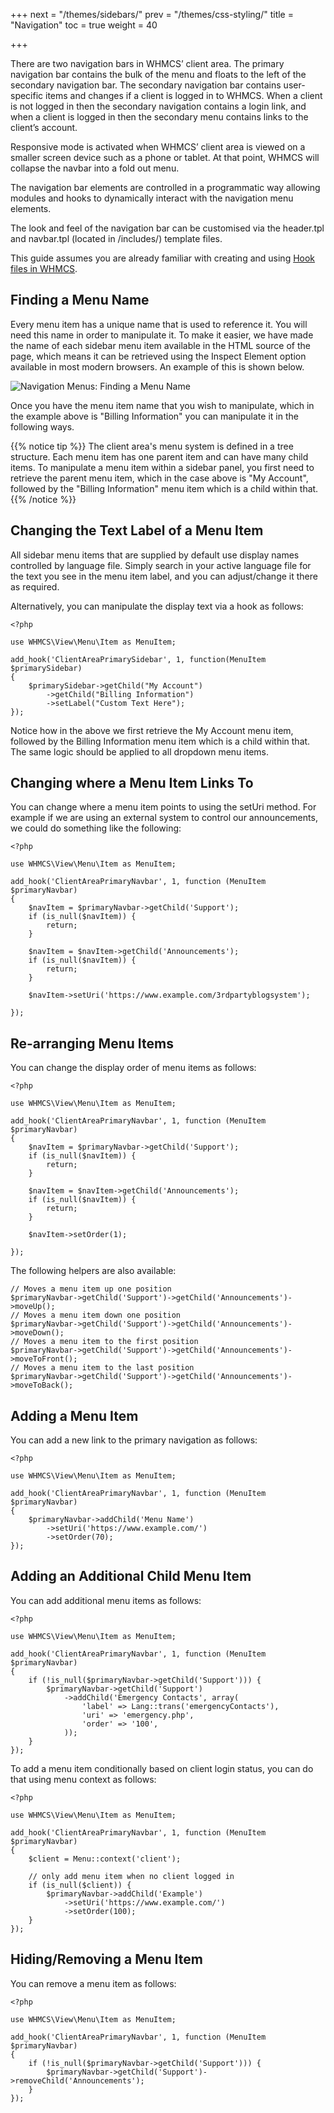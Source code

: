 +++
next = "/themes/sidebars/"
prev = "/themes/css-styling/"
title = "Navigation"
toc = true
weight = 40

+++

There are two navigation bars in WHMCS’ client area. The primary navigation bar contains the bulk of the menu and floats to the left of the secondary navigation bar. The secondary navigation bar contains user-specific items and changes if a client is logged in to WHMCS. When a client is not logged in then the secondary navigation contains a login link, and when a client is logged in then the secondary menu contains links to the client’s account.

Responsive mode is activated when WHMCS’ client area is viewed on a smaller screen device such as a phone or tablet. At that point, WHMCS will collapse the navbar into a fold out menu.

The navigation bar elements are controlled in a programmatic way allowing modules and hooks to dynamically interact with the navigation menu elements.

The look and feel of the navigation bar can be customised via the header.tpl and navbar.tpl (located in /includes/) template files.

This guide assumes you are already familiar with creating and using [Hook files in WHMCS](/hooks/).

## Finding a Menu Name

Every menu item has a unique name that is used to reference it. You will need this name in order to manipulate it. To make it easier, we have made the name of each sidebar menu item available in the HTML source of the page, which means it can be retrieved using the Inspect Element option available in most modern browsers. An example of this is shown below.

![Navigation Menus: Finding a Menu Name](menus-find-name.png)

Once you have the menu item name that you wish to manipulate, which in the example above is "Billing Information" you can manipulate it in the following ways.

{{% notice tip %}}
The client area's menu system is defined in a tree structure. Each menu item has one parent item and can have many child items. To manipulate a menu item within a sidebar panel, you first need to retrieve the parent menu item, which in the case above is "My Account", followed by the "Billing Information" menu item which is a child within that.
{{% /notice %}}

## Changing the Text Label of a Menu Item

All sidebar menu items that are supplied by default use display names controlled by language file. Simply search in your active language file for the text you see in the menu item label, and you can adjust/change it there as required.

Alternatively, you can manipulate the display text via a hook as follows:

```
<?php

use WHMCS\View\Menu\Item as MenuItem;

add_hook('ClientAreaPrimarySidebar', 1, function(MenuItem $primarySidebar)
{
    $primarySidebar->getChild("My Account")
        ->getChild("Billing Information")
        ->setLabel("Custom Text Here");
});
```

Notice how in the above we first retrieve the My Account menu item, followed by the Billing Information menu item which is a child within that. The same logic should be applied to all dropdown menu items.

## Changing where a Menu Item Links To

You can change where a menu item points to using the setUri method. For example if we are using an external system to control our announcements, we could do something like the following:

```
<?php

use WHMCS\View\Menu\Item as MenuItem;

add_hook('ClientAreaPrimaryNavbar', 1, function (MenuItem $primaryNavbar)
{
    $navItem = $primaryNavbar->getChild('Support');
    if (is_null($navItem)) {
        return;
    }

    $navItem = $navItem->getChild('Announcements');
    if (is_null($navItem)) {
        return;
    }

    $navItem->setUri('https://www.example.com/3rdpartyblogsystem');

});
```

## Re-arranging Menu Items

You can change the display order of menu items as follows:

```
<?php

use WHMCS\View\Menu\Item as MenuItem;

add_hook('ClientAreaPrimaryNavbar', 1, function (MenuItem $primaryNavbar)
{
    $navItem = $primaryNavbar->getChild('Support');
    if (is_null($navItem)) {
        return;
    }

    $navItem = $navItem->getChild('Announcements');
    if (is_null($navItem)) {
        return;
    }

    $navItem->setOrder(1);

});
```

The following helpers are also available:

```
// Moves a menu item up one position
$primaryNavbar->getChild('Support')->getChild('Announcements')->moveUp();
// Moves a menu item down one position
$primaryNavbar->getChild('Support')->getChild('Announcements')->moveDown();
// Moves a menu item to the first position
$primaryNavbar->getChild('Support')->getChild('Announcements')->moveToFront();
// Moves a menu item to the last position
$primaryNavbar->getChild('Support')->getChild('Announcements')->moveToBack();
```

## Adding a Menu Item

You can add a new link to the primary navigation as follows:

```
<?php

use WHMCS\View\Menu\Item as MenuItem;

add_hook('ClientAreaPrimaryNavbar', 1, function (MenuItem $primaryNavbar)
{
    $primaryNavbar->addChild('Menu Name')
        ->setUri('https://www.example.com/')
        ->setOrder(70);
});
```

## Adding an Additional Child Menu Item

You can add additional menu items as follows:

```
<?php

use WHMCS\View\Menu\Item as MenuItem;

add_hook('ClientAreaPrimaryNavbar', 1, function (MenuItem $primaryNavbar)
{
    if (!is_null($primaryNavbar->getChild('Support'))) {
        $primaryNavbar->getChild('Support')
            ->addChild('Emergency Contacts', array(
                'label' => Lang::trans('emergencyContacts'),
                'uri' => 'emergency.php',
                'order' => '100',
            ));
    }
});
```

To add a menu item conditionally based on client login status, you can do that using menu context as follows:

```
<?php

use WHMCS\View\Menu\Item as MenuItem;

add_hook('ClientAreaPrimaryNavbar', 1, function (MenuItem $primaryNavbar)
{
    $client = Menu::context('client');

    // only add menu item when no client logged in
    if (is_null($client)) {
        $primaryNavbar->addChild('Example')
            ->setUri('https://www.example.com/')
            ->setOrder(100);
    }
});
```

## Hiding/Removing a Menu Item

You can remove a menu item as follows:

```
<?php

use WHMCS\View\Menu\Item as MenuItem;

add_hook('ClientAreaPrimaryNavbar', 1, function (MenuItem $primaryNavbar)
{
    if (!is_null($primaryNavbar->getChild('Support'))) {
        $primaryNavbar->getChild('Support')->removeChild('Announcements');
    }
});
```
